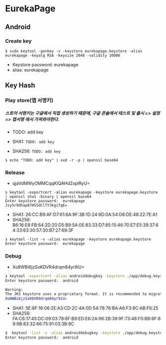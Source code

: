 # EurekaPage

## Android

### Create key

```shell
$ sudo keytool -genkey -v -keystore eurekapage.keystore -alias eurekapage -keyalg RSA -keysize 2048 -validity 10000
```

-   Keystore password: eurekapage
-   alias: eurekapage

## Key Hash

### Play store(앱 서명키)

##### 스토어 서명키는 구글에서 직접 생성하기 때문에, 구글 콘솔에서 테스트 및 출시 => 설정 => 앱서명 에서 가져와야한다.

-   TODO: add key

-   SHA1: `TODO: add key`
-   SHA256: `TODO: add key`

```shell
❯ echo "TODO: add key" | xxd -r -p | openssl base64

```

### Release

-   qjaVdMWyOMMCqqKlQAHd2xpIRyU=

```
❯ keytool -exportcert -alias eurekapage -keystore eurekapage.keystore | openssl sha1 -binary | openssl base64
Enter keystore password:  eurekapage
Jsy5r9dhap87HSSdClTY3kgifqE=
```

-   SHA1: 26:CC:B9:AF:D7:61:6A:9F:3B:1D:24:9D:0A:54:D8:DE:48:22:7E:A1
-   SHA256: B6:16:E8:FB:64:2D:20:D5:B9:5A:0E:83:33:D7:85:15:46:70:E7:E5:39:37:64:33:63:30:57:30:B7:27:69:3F

```
❯ keytool -list -v -alias eurekapage -keystore eurekapage.keystore
Enter keystore password:  eurekapage
```

### Debug

-   Xo8WBi6jzSxKDVR4drqm84yr9iU=

```bash
❯ keytool -exportcert -alias androiddebugkey -keystore ./app/debug.keystore | openssl sha1 -binary | openssl base64
Enter keystore password:  android

Warning:
The JKS keystore uses a proprietary format. It is recommended to migrate to PKCS12 which is an industry standard format using "keytool -importkeystore -srckeystore ./app/debug.keystore -destkeystore ./app/debug.keystore -deststoretype pkcs12".
Xo8WBi6jzSxKDVR4drqm84yr9iU=
```

-   SHA1: 5E:8F:16:06:2E:A3:CD:2C:4A:0D:54:78:76:BA:A6:F3:8C:AB:F6:25
-   SHA256: FA:C6:17:45:DC:09:03:78:6F:B9:ED:E6:2A:96:2B:39:9F:73:48:F0:BB:6F:89:9B:83:32:66:75:91:03:3B:9C

```bash
$  keytool -list -v -alias androiddebugkey -keystore ./app/debug.keystore
Enter keystore password:  android
```
